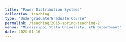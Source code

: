 ```yaml
---
title: "Power Distribution Systems"
collection: teaching
type: "Undergraduate/Graduate Course"
permalink: /teaching/2015-spring-teaching-2
venue: "Mississippi State University, ECE Department"
date: 2023-01-16
---
```

